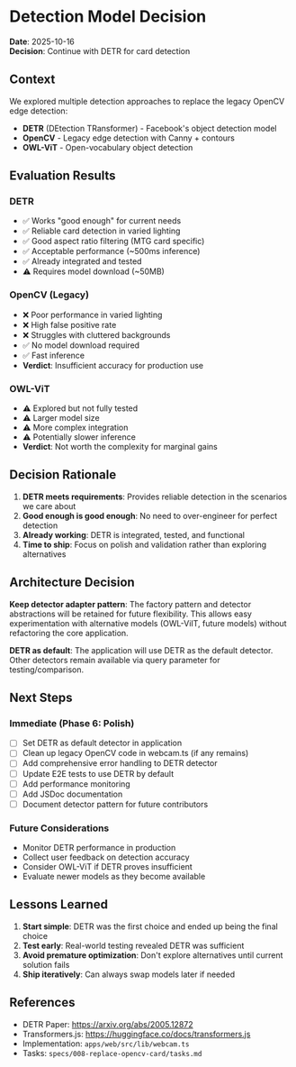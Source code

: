 # Detection Model Decision

**Date**: 2025-10-16  
**Decision**: Continue with DETR for card detection

## Context

We explored multiple detection approaches to replace the legacy OpenCV edge detection:
- **DETR** (DEtection TRansformer) - Facebook's object detection model
- **OpenCV** - Legacy edge detection with Canny + contours
- **OWL-ViT** - Open-vocabulary object detection

## Evaluation Results

### DETR
- ✅ Works "good enough" for current needs
- ✅ Reliable card detection in varied lighting
- ✅ Good aspect ratio filtering (MTG card specific)
- ✅ Acceptable performance (~500ms inference)
- ✅ Already integrated and tested
- ⚠️ Requires model download (~50MB)

### OpenCV (Legacy)
- ❌ Poor performance in varied lighting
- ❌ High false positive rate
- ❌ Struggles with cluttered backgrounds
- ✅ No model download required
- ✅ Fast inference
- **Verdict**: Insufficient accuracy for production use

### OWL-ViT
- ⚠️ Explored but not fully tested
- ⚠️ Larger model size
- ⚠️ More complex integration
- ⚠️ Potentially slower inference
- **Verdict**: Not worth the complexity for marginal gains

## Decision Rationale

1. **DETR meets requirements**: Provides reliable detection in the scenarios we care about
2. **Good enough is good enough**: No need to over-engineer for perfect detection
3. **Already working**: DETR is integrated, tested, and functional
4. **Time to ship**: Focus on polish and validation rather than exploring alternatives

## Architecture Decision

**Keep detector adapter pattern**: The factory pattern and detector abstractions will be retained for future flexibility. This allows easy experimentation with alternative models (OWL-ViIT, future models) without refactoring the core application.

**DETR as default**: The application will use DETR as the default detector. Other detectors remain available via query parameter for testing/comparison.

## Next Steps

### Immediate (Phase 6: Polish)
- [ ] Set DETR as default detector in application
- [ ] Clean up legacy OpenCV code in webcam.ts (if any remains)
- [ ] Add comprehensive error handling to DETR detector
- [ ] Update E2E tests to use DETR by default
- [ ] Add performance monitoring
- [ ] Add JSDoc documentation
- [ ] Document detector pattern for future contributors

### Future Considerations
- Monitor DETR performance in production
- Collect user feedback on detection accuracy
- Consider OWL-ViT if DETR proves insufficient
- Evaluate newer models as they become available

## Lessons Learned

1. **Start simple**: DETR was the first choice and ended up being the final choice
2. **Test early**: Real-world testing revealed DETR was sufficient
3. **Avoid premature optimization**: Don't explore alternatives until current solution fails
4. **Ship iteratively**: Can always swap models later if needed

## References

- DETR Paper: https://arxiv.org/abs/2005.12872
- Transformers.js: https://huggingface.co/docs/transformers.js
- Implementation: `apps/web/src/lib/webcam.ts`
- Tasks: `specs/008-replace-opencv-card/tasks.md`
